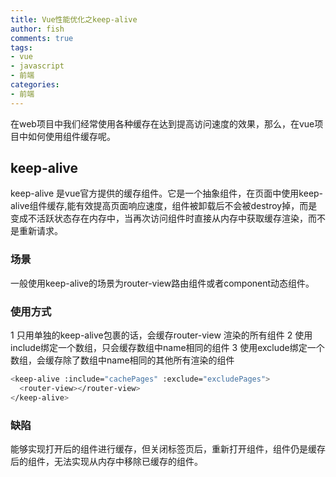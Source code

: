 ```yaml
---
title: Vue性能优化之keep-alive
author: fish
comments: true
tags: 
- vue
- javascript
- 前端
categories: 
- 前端
---
```

在web项目中我们经常使用各种缓存在达到提高访问速度的效果，那么，在vue项目中如何使用组件缓存呢。

## keep-alive
keep-alive 是vue官方提供的缓存组件。它是一个抽象组件，在页面中使用keep-alive组件缓存,能有效提高页面响应速度，组件被卸载后不会被destroy掉，而是变成不活跃状态存在内存中，当再次访问组件时直接从内存中获取缓存渲染，而不是重新请求。

### 场景
一般使用keep-alive的场景为router-view路由组件或者component动态组件。

### 使用方式
1 只用单独的keep-alive包裹的话，会缓存router-view 渲染的所有组件
2 使用include绑定一个数组，只会缓存数组中name相同的组件
3 使用exclude绑定一个数组，会缓存除了数组中name相同的其他所有渲染的组件

``` bash
<keep-alive :include="cachePages" :exclude="excludePages">
  <router-view></router-view>
</keep-alive>
```

### 缺陷

能够实现打开后的组件进行缓存，但关闭标签页后，重新打开组件，组件仍是缓存后的组件，无法实现从内存中移除已缓存的组件。
